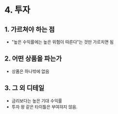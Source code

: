 # 4. 투자

## 1. 가르쳐야 하는 점
- "높은 수익률에는 높은 위험이 따른다"는 것만 가르치면 됨

## 2. 어떤 상품을 파는가
- 상품은 하나밖에 없음

## 3. 그 외 디테일
- 금리보다는 높은 기대 수익률
- 투자 왕 같은 타이틀은 부여햐지 않음.